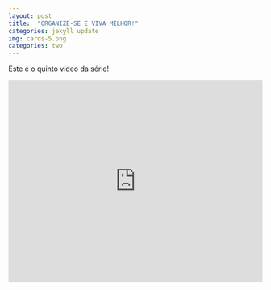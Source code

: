 ```yaml
---
layout: post
title:  "ORGANIZE-SE E VIVA MELHOR!"
categories: jekyll update
img: cards-5.png
categories: two
---
```


Este é o quinto vídeo da série! 

<div class='embed-container'>
<iframe style="width: 100% !important; height: 400px"  src="https://www.youtube.com/embed/LoIfP_IPdSk" frameborder="0" allowfullscreen></iframe>
</div>

